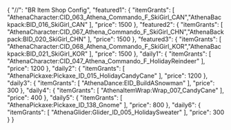 {
  "//": "BR Item Shop Config",
  "featured1": {
    "itemGrants": [
      "AthenaCharacter:CID_063_Athena_Commando_F_SkiGirl_CAN","AthenaBackpack:BID_016_SkiGirl_CAN"
    ],
    "price": 1500
  },
  "featured2": {
    "itemGrants": [
      "AthenaCharacter:CID_067_Athena_Commando_F_SkiGirl_CHN","AthenaBackpack:BID_020_SkiGirl_CHN"
    ],
    "price": 1500
  },
  "featured3": {
    "itemGrants": [
      "AthenaCharacter:CID_068_Athena_Commando_F_SkiGirl_KOR","AthenaBackpack:BID_021_SkiGirl_KOR"
    ],
    "price": 1500
  },
  "daily1": {
    "itemGrants": [
      "AthenaCharacter:CID_047_Athena_Commando_F_HolidayReindeer"
    ],
    "price": 1200
  },
  "daily2": {
    "itemGrants": [
      "AthenaPickaxe:Pickaxe_ID_015_HolidayCandyCane"
    ],
    "price": 1200
  },
  "daily3": {
    "itemGrants": [
      "AthenaDance:EID_BuildASnowman"
    ],
    "price": 300
  },
  "daily4": {
    "itemGrants": [
      "AthenaItemWrap:Wrap_007_CandyCane"
    ],
    "price": 400
  },
  "daily5": {
    "itemGrants": [
      "AthenaPickaxe:Pickaxe_ID_138_Gnome"
    ],
    "price": 800
  },
  "daily6": {
    "itemGrants": [
      "AthenaGlider:Glider_ID_005_HolidaySweater"
    ],
    "price": 300
  }
}

